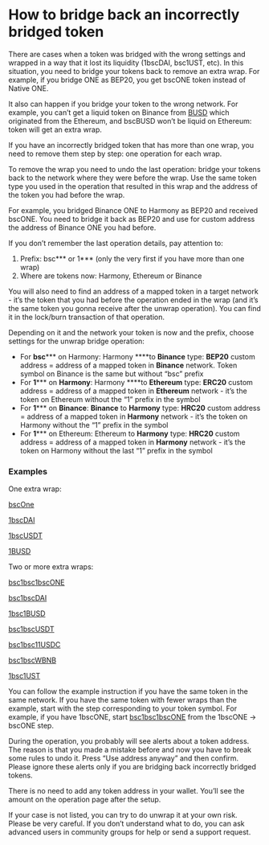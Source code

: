 # How to bridge back an incorrectly bridged token

There are cases when a token was bridged with the wrong settings and wrapped in a way that it lost its liquidity (1bscDAI, bsc1UST, etc). In this situation, you need to bridge your tokens back to remove an extra wrap. For example, if you bridge ONE as BEP20, you get bscONE token instead of Native ONE. 

It also can happen if you bridge your token to the wrong network. For example, you can’t get a liquid token on Binance from [BUSD](https://explorer.harmony.one/address/0xE176EBE47d621b984a73036B9DA5d834411ef734?activeTab=3) which originated from the Ethereum, and bscBUSD won’t be liquid on Ethereum: token will get an extra wrap. 

If you have an incorrectly bridged token that has more than one wrap, you need to remove them step by step: one operation for each wrap. 

To remove the wrap you need to undo the last operation: bridge your tokens back to the network where they were before the wrap. Use the same token type you used in the operation that resulted in this wrap and the address of the token you had before the wrap. 

For example, you bridged Binance ONE to Harmony as BEP20 and received bscONE. You need to bridge it back as BEP20 and use for custom address the address of Binance ONE you had before. 

If you don’t remember the last operation details, pay attention to:

1. Prefix: bsc*** or 1*** (only the very first if you have more than one wrap)
2. Where are tokens now: Harmony, Ethereum or Binance 

You will also need to find an address of a mapped token in a target network - it’s the token that you had before the operation ended in the wrap (and it’s the same token you gonna receive after the unwrap operation). You can find it in the lock/burn transaction of that operation.

Depending on it and the network your token is now and the prefix, choose settings for the unwrap bridge operation:

- For **bsc***** on Harmony: 
Harmony ****to **Binance** 
type: **BEP20** 
custom address = address of a mapped token in **Binance** network. Token symbol on Binance is the same but without “bsc” prefix
- For **1***** on **Harmony**: 
Harmony ****to **Ethereum** 
type: **ERC20** 
custom address = address of a mapped token in **Ethereum** network - it’s the token on Ethereum without the “1” prefix in the symbol
- For **1***** on **Binance**: 
**Binance** to **Harmony** 
type: **HRC20**
custom address = address of a mapped token in **Harmony** network - it’s the token on Harmony without the “1” prefix in the symbol
- For **1***** on Ethereum:
Ethereum to **Harmony** 
type: **HRC20** 
custom address = address of a mapped token in **Harmony** network - it’s the token on Harmony without the last “1” prefix in the symbol

### Examples

One extra wrap:

[bscOne](../.How%20to%20bridge%20back%20an%20incorrectly%20bridged%20token/bscOne.md)

[1bscDAI](../.How%20to%20bridge%20back%20an%20incorrectly%20bridged%20token/1bscDAI.md)

[1bscUSDT](../.How%20to%20bridge%20back%20an%20incorrectly%20bridged%20token/1bscUSDT.md)

[1BUSD](../.How%20to%20bridge%20back%20an%20incorrectly%20bridged%20token/1BUSD.md)

Two or more extra wraps:

[bsc1bsc1bscONE](../.How%20to%20bridge%20back%20an%20incorrectly%20bridged%20token/bsc1bsc1bscONE.md)

[bsc1bscDAI](../.How%20to%20bridge%20back%20an%20incorrectly%20bridged%20token/bsc1bscDAI.md)

[1bsc1BUSD ](../.How%20to%20bridge%20back%20an%20incorrectly%20bridged%20token/1bsc1BUSD.md)

[bsc1bscUSDT ](../.How%20to%20bridge%20back%20an%20incorrectly%20bridged%20token/bsc1bscUSDT.md)

[bsc1bsc11USDC](../.How%20to%20bridge%20back%20an%20incorrectly%20bridged%20token/bsc1bsc11USDC.md)

[bsc1bscWBNB ](../.How%20to%20bridge%20back%20an%20incorrectly%20bridged%20token/bsc1bscWBNB.md)

[1bsc1UST](../.How%20to%20bridge%20back%20an%20incorrectly%20bridged%20token/1bsc1UST.md)

You can follow the example instruction if you have the same token in the same network. If you have the same token with fewer wraps than the example, start with the step corresponding to your token symbol. For example, if you have 1bscONE, start [bsc1bsc1bscONE](How-to-bridge-back-an-incorrectly-bridged-token.md) from the 1bscONE → bscONE step.

During the operation, you probably will see alerts about a token address. The reason is that you made a mistake before and now you have to break some rules to undo it. Press “Use address anyway” and then confirm. Please ignore these alerts only if you are bridging back incorrectly bridged tokens. 

There is no need to add any token address in your wallet. You’ll see the amount on the operation page after the setup.

If your case is not listed, you can try to do unwrap it at your own risk. Please be very careful. If you don’t understand what to do, you can ask advanced users in community groups for help or send a support request.